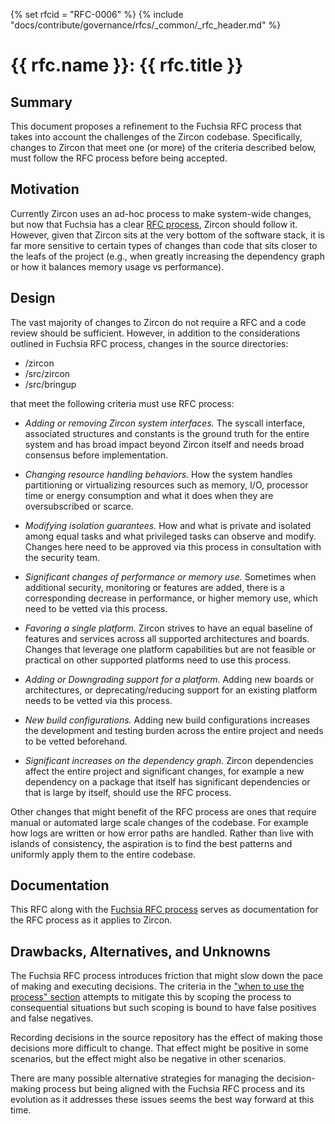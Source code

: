 {% set rfcid = "RFC-0006" %}
{% include "docs/contribute/governance/rfcs/_common/_rfc_header.md" %}
# {{ rfc.name }}: {{ rfc.title }}
<!-- SET the `rfcid` VAR ABOVE. DO NOT EDIT ANYTHING ELSE ABOVE THIS LINE. -->

## Summary

This document proposes a refinement to the Fuchsia RFC process that takes into
account the challenges of the Zircon codebase. Specifically, changes to Zircon
that meet one (or more) of the criteria described below, must follow the RFC
process before being accepted.

## Motivation

Currently Zircon uses an ad-hoc process to make system-wide changes, but now
that Fuchsia has a clear [RFC process](contribute/governance/rfcs/0001_rfc_process.md),
Zircon should follow it. However, given that Zircon sits at the very bottom of the
software stack, it is far more sensitive to certain types of changes than code that
sits closer to the leafs of the project (e.g., when greatly increasing the dependency
graph or how it balances memory usage vs performance).

## Design

The vast majority of changes to Zircon do not require a RFC and a code review should
be sufficient. However, in addition to the considerations outlined in Fuchsia RFC process,
changes in the source directories:

* /zircon
* /src/zircon
* /src/bringup

that meet the following criteria must use RFC process:

 * *Adding or removing Zircon system interfaces.* The syscall interface, associated
   structures and constants is the ground truth for the entire system and has broad
   impact beyond Zircon itself and needs broad consensus before implementation.

 * *Changing resource handling behaviors.*  How the system handles partitioning or
   virtualizing resources such as memory, I/O, processor time or energy consumption
   and what it does when they are oversubscribed or scarce.

 * *Modifying isolation guarantees.* How and what is private and isolated among
    equal tasks and what privileged tasks can observe and modify. Changes here need to
    be approved via this process in consultation with the security team.

 * *Significant changes of performance or memory use.* Sometimes when additional
    security, monitoring or features are added, there is a corresponding decrease in
    performance, or higher memory use, which need to be vetted via this process.

 * *Favoring a single platform.* Zircon strives to have an equal baseline of features
    and services across all supported architectures and boards. Changes that leverage
    one platform capabilities but are not feasible or practical on other supported
    platforms need to use this process.

 * *Adding or Downgrading support for a platform.* Adding new boards or architectures,
    or deprecating/reducing support for an existing platform needs to be vetted via
    this process.

 * *New build configurations.* Adding new build configurations increases the development
   and testing burden across the entire project and needs to be vetted beforehand.

 * *Significant increases on the dependency graph.* Zircon dependencies affect the
   entire project and significant changes, for example a new dependency on a package
   that itself has significant dependencies or that is large by itself, should use
   the RFC process.

Other changes that might benefit of the RFC process are ones that require manual or
automated large scale changes of the codebase. For example how logs are written or how
error paths are handled. Rather than live with islands of consistency, the aspiration
is to find the best patterns and uniformly apply them to the entire codebase.


## Documentation

This RFC along with the [Fuchsia RFC process](contribute/governance/rfcs/0001_rfc_process.md)
serves as documentation for the RFC process as it applies to Zircon.

## Drawbacks, Alternatives, and Unknowns

The Fuchsia RFC process introduces friction that might slow down the pace of making and
executing decisions. The criteria in the ["when to use the process" section](contribute/governance/rfcs/0001_rfc_process.md#when-to-use-the-process)
attempts to mitigate this by scoping the process to consequential situations but such
scoping is bound to have false positives and false negatives.

Recording decisions in the source repository has the effect of making those decisions
more difficult to change. That effect might be positive in some scenarios, but the effect
might also be negative in other scenarios.

There are many possible alternative strategies for managing the decision-making process
but being aligned with the Fuchsia RFC process and its evolution as it addresses these
issues seems the best way forward at this time.

